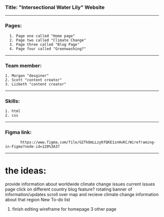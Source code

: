 ### Title: "Intersectional Water Lily" Website

-----------------------------------------------
### Pages:
      1. Page one called "Home page"
      2. Page two called "Climate Change"
      3. Page three called "Blog Page"
      4. Page four called "Greenwashing?"
-----------------------------------------------
### Team member:
    1. Morgan "desginer"
    2. Scott "content creator"
    3. Lizbeth "content creator"
-----------------------------------------------
 ### Skills:
    1. html
    2. css

-----------------------------------------------
### Figma link:
           https://www.figma.com/file/GZfkOmLLzyKfQKE1znHvKC/Wireframing-in-Figma?node-id=120%3A37
-----------------------------------------------
# the ideas:
provide information about worldwide climate change issues
  current issues page
  click on different country
blog feature?
rotating banner of information/updates
scroll over map and recieve climate change information about that region
New To-do list
1. finish editing wireframe for 
    homepage
    3 other page
